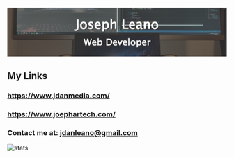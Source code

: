 ![Joseph Leano](joe-banner.jpg)

## My Links

### https://www.jdanmedia.com/

### https://www.joephartech.com/

### Contact me at: jdanleano@gmail.com

![stats](https://github-readme-stats.vercel.app/api?username=jdanleano&show_icons=true&theme=dark)
